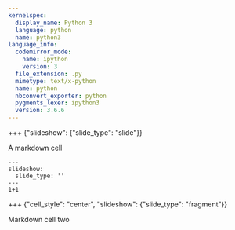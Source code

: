 ```yaml
---
kernelspec:
  display_name: Python 3
  language: python
  name: python3
language_info:
  codemirror_mode:
    name: ipython
    version: 3
  file_extension: .py
  mimetype: text/x-python
  name: python
  nbconvert_exporter: python
  pygments_lexer: ipython3
  version: 3.6.6
---
```


+++ {"slideshow": {"slide_type": "slide"}}

A markdown cell

```{code-cell} ipython3
---
slideshow:
  slide_type: ''
---
1+1
```

+++ {"cell_style": "center", "slideshow": {"slide_type": "fragment"}}

Markdown cell two
